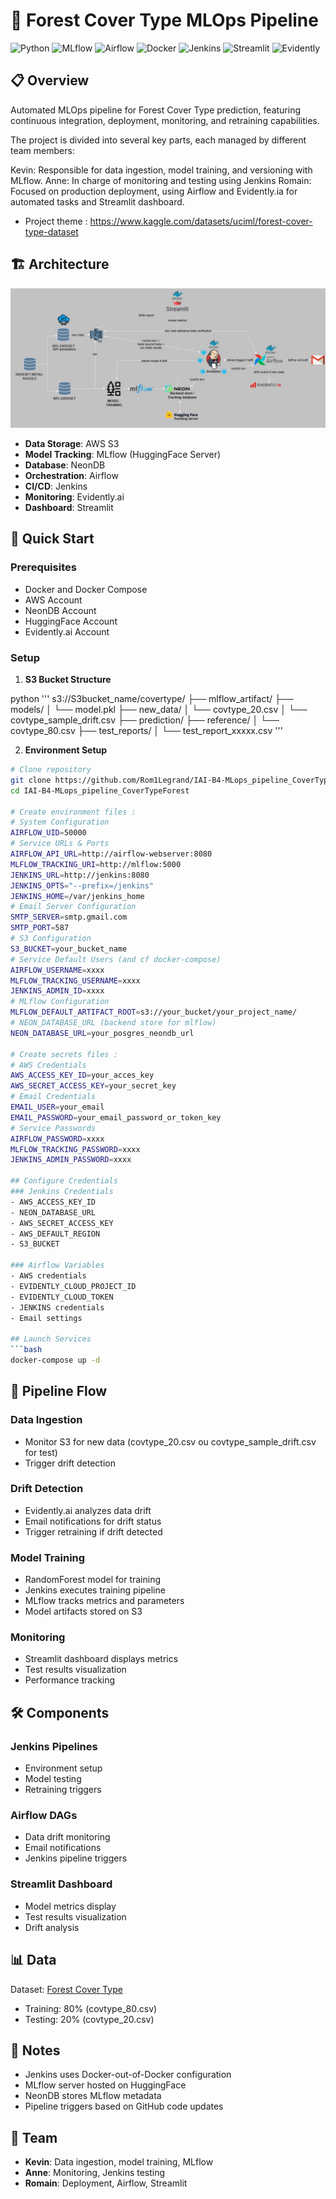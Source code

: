 # 🌲 Forest Cover Type MLOps Pipeline

![Python](https://img.shields.io/badge/Python-3.9+-blue.svg)
![MLflow](https://img.shields.io/badge/MLflow-2.11.1-yellow.svg)
![Airflow](https://img.shields.io/badge/Airflow-2.10.2-red.svg)
![Docker](https://img.shields.io/badge/Docker-Latest-blue.svg)
![Jenkins](https://img.shields.io/badge/Jenkins-LTS-red.svg)
![Streamlit](https://img.shields.io/badge/Streamlit-1.26.0-red.svg)
![Evidently](https://img.shields.io/badge/Evidently-0.4.17-blue.svg)

## 📋 Overview

Automated MLOps pipeline for Forest Cover Type prediction, featuring continuous integration, deployment, monitoring, and retraining capabilities.

The project is divided into several key parts, each managed by different team members:

Kevin: Responsible for data ingestion, model training, and versioning with MLflow.
Anne: In charge of monitoring and testing using Jenkins
Romain: Focused on production deployment, using Airflow and Evidently.ia for automated tasks and Streamlit dashboard.

- Project theme : https://www.kaggle.com/datasets/uciml/forest-cover-type-dataset

## 🏗️ Architecture

![Architecture](architecture.jpg)

- **Data Storage**: AWS S3
- **Model Tracking**: MLflow (HuggingFace Server)
- **Database**: NeonDB
- **Orchestration**: Airflow
- **CI/CD**: Jenkins
- **Monitoring**: Evidently.ai
- **Dashboard**: Streamlit

## 🚀 Quick Start

### Prerequisites

- Docker and Docker Compose
- AWS Account
- NeonDB Account
- HuggingFace Account
- Evidently.ai Account

### Setup

1. **S3 Bucket Structure**

python ''' 
s3://S3bucket_name/covertype/
├── mlflow_artifact/
├── models/
│   └── model.pkl
├── new_data/
│   └── covtype_20.csv
│   └── covtype_sample_drift.csv
├── prediction/
├── reference/
│   └── covtype_80.csv
├── test_reports/
│   └── test_report_xxxxx.csv
''' 

2. **Environment Setup**
```bash
# Clone repository
git clone https://github.com/Rom1Legrand/IAI-B4-MLops_pipeline_CoverTypeForest.git
cd IAI-B4-MLops_pipeline_CoverTypeForest

# Create environment files :
# System Configuration
AIRFLOW_UID=50000
# Service URLs & Ports
AIRFLOW_API_URL=http://airflow-webserver:8080
MLFLOW_TRACKING_URI=http://mlflow:5000
JENKINS_URL=http://jenkins:8080
JENKINS_OPTS="--prefix=/jenkins"
JENKINS_HOME=/var/jenkins_home
# Email Server Configuration
SMTP_SERVER=smtp.gmail.com
SMTP_PORT=587
# S3 Configuration
S3_BUCKET=your_bucket_name
# Service Default Users (and cf docker-compose)
AIRFLOW_USERNAME=xxxx
MLFLOW_TRACKING_USERNAME=xxxx
JENKINS_ADMIN_ID=xxxx
# MLflow Configuration
MLFLOW_DEFAULT_ARTIFACT_ROOT=s3://your_bucket/your_project_name/
# NEON_DATABASE_URL (backend store for mlflow)
NEON_DATABASE_URL=your_posgres_neondb_url

# Create secrets files :
# AWS Credentials
AWS_ACCESS_KEY_ID=your_acces_key
AWS_SECRET_ACCESS_KEY=your_secret_key
# Email Credentials
EMAIL_USER=your_email
EMAIL_PASSWORD=your_email_password_or_token_key
# Service Passwords
AIRFLOW_PASSWORD=xxxx
MLFLOW_TRACKING_PASSWORD=xxxx
JENKINS_ADMIN_PASSWORD=xxxx

## Configure Credentials
### Jenkins Credentials
- AWS_ACCESS_KEY_ID
- NEON_DATABASE_URL
- AWS_SECRET_ACCESS_KEY
- AWS_DEFAULT_REGION
- S3_BUCKET

### Airflow Variables
- AWS credentials
- EVIDENTLY_CLOUD_PROJECT_ID
- EVIDENTLY_CLOUD_TOKEN
- JENKINS credentials
- Email settings

## Launch Services
```bash
docker-compose up -d
```

## 🔄 Pipeline Flow

### Data Ingestion
- Monitor S3 for new data (covtype_20.csv ou covtype_sample_drift.csv for test)
- Trigger drift detection

### Drift Detection
- Evidently.ai analyzes data drift 
- Email notifications for drift status
- Trigger retraining if drift detected

### Model Training
- RandomForest model for training
- Jenkins executes training pipeline
- MLflow tracks metrics and parameters
- Model artifacts stored on S3

### Monitoring
- Streamlit dashboard displays metrics
- Test results visualization
- Performance tracking

## 🛠️ Components

### Jenkins Pipelines
- Environment setup
- Model testing
- Retraining triggers

### Airflow DAGs
- Data drift monitoring
- Email notifications
- Jenkins pipeline triggers

### Streamlit Dashboard
- Model metrics display
- Test results visualization
- Drift analysis

## 📊 Data

Dataset: [Forest Cover Type](https://archive.ics.uci.edu/static/public/31/covertype.zip)

- Training: 80% (covtype_80.csv)
- Testing: 20% (covtype_20.csv)

## 📝 Notes
- Jenkins uses Docker-out-of-Docker configuration
- MLflow server hosted on HuggingFace
- NeonDB stores MLflow metadata
- Pipeline triggers based on GitHub code updates

## 👥 Team
- **Kevin**: Data ingestion, model training, MLflow
- **Anne**: Monitoring, Jenkins testing
- **Romain**: Deployment, Airflow, Streamlit
